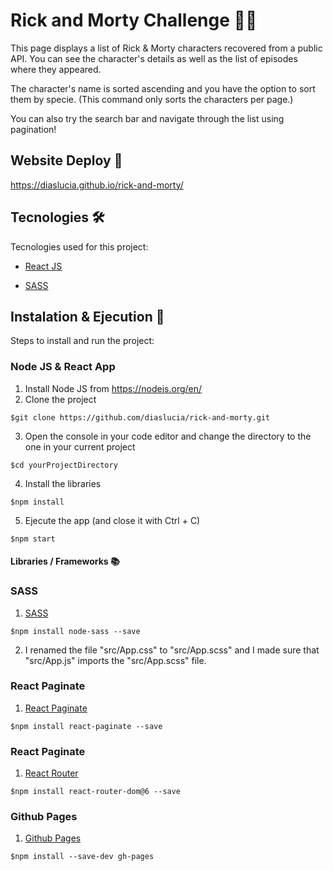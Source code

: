 # Rick and Morty Challenge 👴👦

This page displays a list of Rick & Morty characters recovered from a public API. 
You can see the character's details as well as the list of episodes where they appeared.

The character's name is sorted ascending and you have the option to sort them by specie.
(This command only sorts the characters per page.)

You can also try the search bar and navigate through the list using pagination!

## Website Deploy 🏁

https://diaslucia.github.io/rick-and-morty/

## Tecnologies 🛠️

Tecnologies used for this project:

- [React JS](https://es.reactjs.org/)

- [SASS](https://sass-lang.com/)

## Instalation & Ejecution 🚀

Steps to install and run the project:

### Node JS & React App

1. Install Node JS from https://nodejs.org/en/
2. Clone the project
```
$git clone https://github.com/diaslucia/rick-and-morty.git
```
3. Open the console in your code editor and change the directory to the one in your current project
```
$cd yourProjectDirectory
```
4. Install the libraries
```
$npm install
```
5. Ejecute the app (and close it with Ctrl + C)
```
$npm start
```

#### Libraries / Frameworks 📚

### SASS

1. [SASS](https://create-react-app.dev/docs/adding-a-sass-stylesheet/)
```
$npm install node-sass --save
```
2. I renamed the file "src/App.css" to "src/App.scss" and I made sure that "src/App.js" imports the "src/App.scss" file. 

### React Paginate

1. [React Paginate](https://www.npmjs.com/package/react-paginate)
```
$npm install react-paginate --save
```
### React Paginate

1. [React Router](https://reactrouter.com/docs/en/v6/getting-started/installation)
```
$npm install react-router-dom@6 --save
```
### Github Pages

1. [Github Pages](https://platzi.com/tutoriales/1548-react/4065-guia-para-usar-github-pages-en-tus-proyectos-de-reactjs/)
```
$npm install --save-dev gh-pages
```